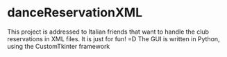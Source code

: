 # danceReservationXML
This project is addressed to Italian friends that want to handle the club reservations in XML files. It is just for fun! =D The GUI is written in Python, using the CustomTkinter framework
